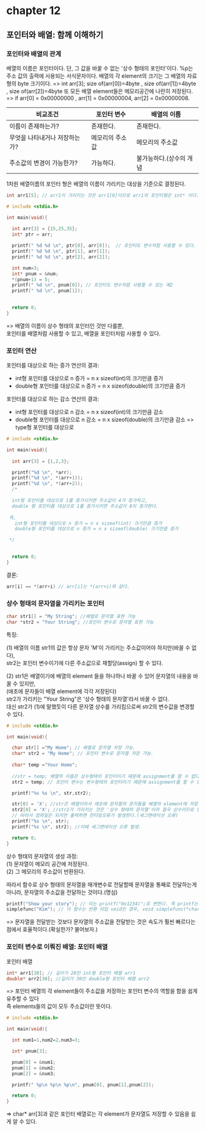 # chapter 12
## 포인터와 배열: 함께 이해하기

### 포인터와 배열의 관계

배열의 이름은 포인터이다. 단, 그 값을 바꿀 수 없는 '상수 형태의 포인터'이다. 
%p는 주소 값의  출력에 사용되는 서식문자이다. 
배열의 각 element의 크기는 그 배열의 자료형의 byte 크기이다.
=> int arr[3];  size of(arr[0])=4byte , size of(arr[1])=4byte , size of(arr[2])=4byte
또 모든 배열 element들은 메모리공간에 나란히 저장된다.
=> if arr[0] = 0x00000000 , arr[1] = 0x00000004, arr[2] = 0x00000008.

| 비교조건 | 포인터 변수 | 배열의 이름|
|----------|-------------|------------|
| 이름이 존재하는가?| 존재한다. | 존재한다.|
| 무엇을 나타내거나 저장하는가? | 메모리의 주소값 | 메모리의 주소값|
| 주소값의 변경이 가능한가? | 가능하다. | 불가능하다.(상수의 개념|

1차원 배열이름의 포인터 형은 배열의 이름이 가리키는 대상을 기준으로 결정된다.
```c
int arr1[5]; // arr1이 가리키는 것은 arr1[0]이므로 arr1의 포인터형은 int* 이다. 
```

```c
# include <stdio.h>

int main(void){
 
  int arr[3] = {15,25,35};
  int* ptr = arr;

  printf(" %d %d \n", ptr[0], arr[0]);  // 포인터도 변수처럼 사용할 수 있다.
  printf(" %d %d \n", ptr[1], arr[1]);
  printf(" %d %d \n", ptr[2], arr[2]);

  int num=3;
  int* pnum = &num;
  *(pnum+1) = 5;
  printf(" %d \n", pnum[0]); // 포인터도 변수처럼 사용할 수 있는 예2
  printf(" %d \n", pnum[1]);
  

  return 0;
}

```
=> 배열의 이름이 상수 형태의 포인터인 것만 다를뿐, <br>
   포인터를 배열처럼 사용할 수 있고, 배열을 포인터처럼 사용할 수 있다.

### 포인터 연산

포인터를 대상으로 하는 증가 연산의 결과:
* int형 포인터를 대상으로 n 증가 = n x sizeof(int)의 크기만큼 증가
* double형 포인터를 대상으로 n 증가 = n x sizeof(double)의 크기만큼 증가

포인터를 대상으로 하는 감소 연산의 결과:
* int형 포인터를 대상으로 n 감소 = n x sizeof(int)의 크기만큼 감소
* double형 포인터를 대상으로 n 감소 = n x sizeof(double)의 크기만큼 감소
=> type형 포인터를 대상으로 

```c
# include <stdio.h>

int main(void){
  
  int arr[3] = {1,2,3};

  printf("%d \n", *arr);
  printf("%d \n", *(arr+1)); 
  printf("%d \n", *(arr+2));
  /*

  int형 포인터를 대상으로 1를 증가시키면 주소값이 4가 증가하고, 
  double 형 포인터를 대상으로 1를 증가시키면 주소값이 8이 증가한다.
 
 즉, 
   int형 포인터를 대상으로 n 증가 = n x sizeof(int) 크기만큼 증가
   double형 포인터를 대상으로 n 증가 = n x sizeof(double) 크기만큼 증가

 */

 
  return 0;
}
```

결론: <br>
```c
arr[i] == *(arr+i) // arr[i]는 *(arr+i)와 같다.
```

### 상수 형태의 문자열을 가리키는 포인터

```c
char str1[] = "My String"; //배열로 문자열 표현 가능
char *str2 = "Your String"; //포인터 변수로 문자열 표현 가능

```
특징:<br>

(1)
배열의 이름 str1의 값은 항상 문자 'M'이 가리키는 주소값이어야 하지만(바꿀 수 없다), <br>
str2는 포인터 변수이기에 다른 주소값으로 재할당(assign) 할 수 있다. <br>

(2)
str1은 배열이기에 배열의 element 들을 하나하나 바꿀 수 있어 문자열의 내용을 바꿀 수 있지만,<br>
(애초에 문자들이 배열 element에 각각 저장된다)<br> 
str2가 가리키는 "Your String"은 '상수 형태의 문자열'라서 바꿀 수 없다. <br>
대신 str2가 (1)에 말했듯이 다른 문자열 상수를 가리킴으로써 str2의 변수값을 변경할 수 있다.<br>

```c
# include <stdio.h>

int main(void){

  char str[] ="My Home"; // 배열로 문자열 저장 가능.
  char* str2 = "My Home"; // 포인터 변수로 문자열 저장 가능.
  
  char* temp ="Your Home";
 
  //str = temp; 배열의 이름은 상수형태의 포인터이기 때문에 assignment를 할 수 없다.=> 컴파일 오류가 난다. 
  str2 = temp; // 포인터 변수는 변수형태의 포인터이기 때문에 assignment를 할 수 있다. 

  printf("%s %s \n", str,str2);

  str[0] = 'X'; //str은 배열이라서 애초에 문자열의 문자들을 배열의 element에 저장하였기 때문에 배열의 값을 바꿈으로써 문자열을 수정할 수 있다.
  str2[0] = 'X'; //str2가 가리키는 것은 '상수 형태의 문자열'이라 결국 상수이므로 변경 될 수 없다.(상수 30을 40으로 바꿀수 없는 것처럼) 
  // 따라서 컴파일은 되지만 출력하면 런타임오류가 발생한다.(세그멘테이션 오류)
  printf("%s \n", str);
  printf("%s \n", str2); //이때 세그멘테이션 오류 발생.

  return 0;
}

```
상수 형태의 문자열의 생성 과정: <br>
(1) 문자열이 메모리 공간에 저장된다.<br>
(2) 그 메모리의 주소값이 반환된다.<br>

따라서 함수로 상수 형태의 문자열을 매개변수로 전달할때 문자열을 통째로 전달하는게 아니라,
문자열의 주소값을 전달하는 것이다.(명심) <br>

```c
printf("Show your story"); // 이는 printf("0x1234)";로 변한다. 즉 printf는 문자열 전체를 전달받는게 아니라 문자열의 주소값을 전달받는다.
simplefunc("Kim"); // 이 함수는 반환 타입 void인 경우, void simplefunc(*char ); 임을 유추할수 있다.: 문자열 전체(x) -> 문자열 주소값(o)

```
=> 문자열을 전달받는 것보다 문자열의 주소값을 전달받는 것은 속도가 훨씬 빠르다는 점에서 효율적이다.(확실한가? 물어보자.)

### 포인터 변수로 이뤄진 배열: 포인터 배열

포인터 배열 

```c
int* arr1[20]; // 길이가 20인 int형 포인터 배열 arr1
double* arr2[30]; //길이가 30인 double형 포인터 배열 arr2
```
=> 포인터 배열의 각 element들이 주소값을 저장하는 포인터 변수의 역할을 함을 쉽게 유추할 수 있다 <br>
   즉 elements들의 값이 모두 주소값이란 뜻이다. 

```c
# include <stdio.h>

int main(void){

  int num1=1,num2=2,num3=3;

  int* pnum[3];

  pnum[0] = &num1;
  pnum[1] = &num2;
  pnum[2] = &num3;

  printf(" %p\n %p\n %p\n", pnum[0], pnum[1],pnum[2]);

  return 0;
}
```
=> char* arr[3]과 같은 포인터 배열로는 각 element가 문자열도 저장할 수 있음을 쉽게 알 수 있다. <br>
